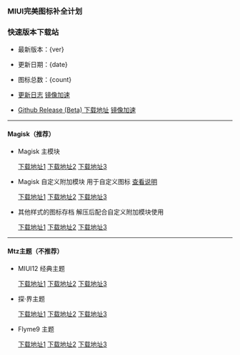 　　
---

### MIUI完美图标补全计划

### 快速版本下载站

- 最新版本：{ver}

- 更新日期：{date}

- 图标总数：{count}

- [更新日志](https://github.com/pzcn/MIUI-Adapted-Icons-Complement-Project/commits/main)    [镜像加速](https://hub.fastgit.org/pzcn/MIUI-Adapted-Icons-Complement-Project/commits/main)

- [Github Release (Beta) 下载地址](https://github.com/pzcn/MIUI-Adapted-Icons-Complement-Project/releases/tag/beta)    [镜像加速](https://hub.fastgit.org/pzcn/MIUI-Adapted-Icons-Complement-Project/releases/tag/beta) 

---

#### Magisk（推荐） 

- Magisk 主模块

  [下载地址1](https://hub.fastgit.org/pzcn/MIUI-Adapted-Icons-Complement-Project/releases/download/beta/MIUI_Icons_{ver}.zip)    [下载地址2](https://iconsx.herokuapp.com/MIUI_Icons_{ver}.zip)    [下载地址3](https://miui.netlify.app/MIUI_Icons_{ver}.zip)

- Magisk 自定义附加模块 用于自定义图标 [查看说明](https://github.com/pzcn/MIUI-Adapted-Icons-Complement-Project/wiki/%E9%99%84%E5%8A%A0%E6%A8%A1%E5%9D%97)

  [下载地址1](https://hub.fastgit.org/pzcn/MIUI-Adapted-Icons-Complement-Project/releases/download/beta/Icons_Addon_{ver}.zip)    [下载地址2](https://iconsx.herokuapp.com/Icons_Addon_{ver}.zip)    [下载地址3](https://miui.netlify.app/Icons_Addon_{ver}.zip)

- 其他样式的图标存档 解压后配合自定义附加模块使用 

  [下载地址1](https://hub.fastgit.org/pzcn/MIUI-Adapted-Icons-Complement-Project/releases/download/beta/Icons_Archiving_{ver}.zip)    [下载地址2](https://iconsx.herokuapp.com/Icons_Archiving_{ver}.zip)    [下载地址3](https://miui.netlify.app/Icons_Archiving_{ver}.zip)

---
#### Mtz主题（不推荐）

- MIUI12 经典主题

  [下载地址1](https://hub.fastgit.org/pzcn/MIUI-Adapted-Icons-Complement-Project/releases/download/beta/Default_{ver}.mtz)    [下载地址2](https://iconsx.herokuapp.com/Default_{ver}.mtz)    [下载地址3](https://miui.netlify.app/Default_{ver}.mtz)

- 探·界主题

  [下载地址1](https://hub.fastgit.org/pzcn/MIUI-Adapted-Icons-Complement-Project/releases/download/beta/Explore_{ver}.mtz)    [下载地址2](https://iconsx.herokuapp.com/Explore_{ver}.mtz)    [下载地址3](https://miui.netlify.app/Explore_{ver}.mtz)

- Flyme9 主题

  [下载地址1](https://hub.fastgit.org/pzcn/MIUI-Adapted-Icons-Complement-Project/releases/download/beta/Flyme9_{ver}.mtz)    [下载地址2](https://iconsx.herokuapp.com/Flyme9_{ver}.mtz)    [下载地址3](https://miui.netlify.app/Flyme9_{ver}.mtz)

